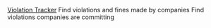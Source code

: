
[Violation Tracker](https://www.goodjobsfirst.org/violation-tracker)
Find violations and fines made by companies
Find violations companies are committing

